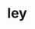 ---
category: 3-letters
denotation: null
name: ley
reference_link: https://www.etymonline.com/word/ley
root_language: null
root_name: null
title: ley
type: free
word_sums:
- respelling: ley
  sum: 'Ley + '
---